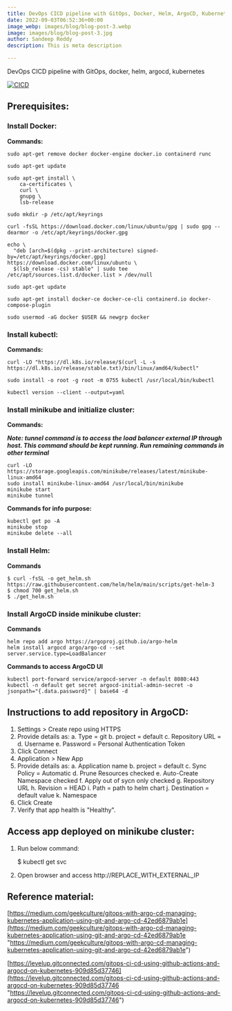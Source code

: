 ```yaml
---
title: DevOps CICD pipeline with GitOps, Docker, Helm, ArgoCD, Kubernetes
date: 2022-09-03T06:52:36+00:00
image_webp: images/blog/blog-post-3.webp
image: images/blog/blog-post-3.jpg
author: Sandeep Reddy
description: This is meta description

---
```

DevOps CICD pipeline with GitOps, docker, helm, argocd, kubernetes

[![CICD](https://github.com/imsandeepreddy/imsandeepreddy.github.io/raw/main/_images/CICD.png?raw=true)](https://github.com/imsandeepreddy/imsandeepreddy.github.io/blob/main/_images/CICD.png?raw=true)

## Prerequisites:

### Install Docker:

**Commands:**

    sudo apt-get remove docker docker-engine docker.io containerd runc
    
    sudo apt-get update
    
    sudo apt-get install \
        ca-certificates \
        curl \
        gnupg \
        lsb-release
    
    sudo mkdir -p /etc/apt/keyrings
    
    curl -fsSL https://download.docker.com/linux/ubuntu/gpg | sudo gpg --dearmor -o /etc/apt/keyrings/docker.gpg
    
    echo \
      "deb [arch=$(dpkg --print-architecture) signed-by=/etc/apt/keyrings/docker.gpg] https://download.docker.com/linux/ubuntu \
      $(lsb_release -cs) stable" | sudo tee /etc/apt/sources.list.d/docker.list > /dev/null
      
    sudo apt-get update
    
    sudo apt-get install docker-ce docker-ce-cli containerd.io docker-compose-plugin
    
    sudo usermod -aG docker $USER && newgrp docker

### Install kubectl:

**Commands:**

    curl -LO "https://dl.k8s.io/release/$(curl -L -s https://dl.k8s.io/release/stable.txt)/bin/linux/amd64/kubectl"
    
    sudo install -o root -g root -m 0755 kubectl /usr/local/bin/kubectl
    
    kubectl version --client --output=yaml

### Install minikube and initialize cluster:

**Commands:**

**_Note: tunnel command is to access the load balancer external IP through host. This command should be kept running. Run remaining commands in other terminal_**

    curl -LO https://storage.googleapis.com/minikube/releases/latest/minikube-linux-amd64
    sudo install minikube-linux-amd64 /usr/local/bin/minikube
    minikube start
    minikube tunnel

**Commands for info purpose:**

    kubectl get po -A
    minikube stop
    minikube delete --all

### Install Helm:

**Commands**

    $ curl -fsSL -o get_helm.sh https://raw.githubusercontent.com/helm/helm/main/scripts/get-helm-3
    $ chmod 700 get_helm.sh
    $ ./get_helm.sh

### Install ArgoCD inside minikube cluster:

**Commands**

    helm repo add argo https://argoproj.github.io/argo-helm
    helm install argocd argo/argo-cd --set server.service.type=LoadBalancer

**Commands to access ArgoCD UI**

    kubectl port-forward service/argocd-server -n default 8080:443
    kubectl -n default get secret argocd-initial-admin-secret -o jsonpath="{.data.password}" | base64 -d

## Instructions to add repository in ArgoCD:

1. Settings > Create repo using HTTPS
2. Provide details as: a. Type = git b. project = default c. Repository URL = d. Username e. Password = Personal Authentication Token
3. Click Connect
4. Application > New App
5. Provide details as: a. Application name b. project = default c. Sync Policy = Automatic d. Prune Resources checked e. Auto-Create Namespace checked f. Apply out of sycn only checked g. Repository URL h. Revision = HEAD i. Path = path to helm chart j. Destination = default value k. Namespace
6. Click Create
7. Verify that app health is "Healthy".

## Access app deployed on minikube cluster:

1. Run below command:

    $ kubectl get svc

2. Open browser and access http://REPLACE_WITH_EXTERNAL_IP

## Reference material:

[https://medium.com/geekculture/gitops-with-argo-cd-managing-kubernetes-application-using-git-and-argo-cd-42ed6879ab1e](https://medium.com/geekculture/gitops-with-argo-cd-managing-kubernetes-application-using-git-and-argo-cd-42ed6879ab1e "https://medium.com/geekculture/gitops-with-argo-cd-managing-kubernetes-application-using-git-and-argo-cd-42ed6879ab1e")

[https://levelup.gitconnected.com/gitops-ci-cd-using-github-actions-and-argocd-on-kubernetes-909d85d37746](https://levelup.gitconnected.com/gitops-ci-cd-using-github-actions-and-argocd-on-kubernetes-909d85d37746 "https://levelup.gitconnected.com/gitops-ci-cd-using-github-actions-and-argocd-on-kubernetes-909d85d37746")